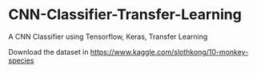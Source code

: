 # CNN-Classifier-Transfer-Learning
A CNN Classifier using Tensorflow, Keras, Transfer Learning

Download the dataset in https://www.kaggle.com/slothkong/10-monkey-species

